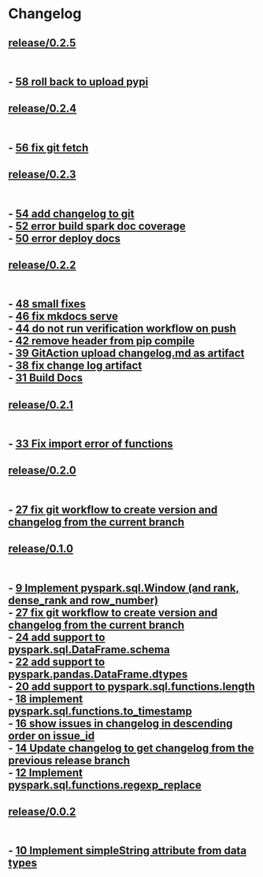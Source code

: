 Changelog
=========

<h2><a href="https://github.com/flypipe/sparkleframe/tree/release/0.2.5" target="_blank" rel="noopener noreferrer">release/0.2.5</a><h2>

<br/>- <a href="https://github.com/flypipe/sparkleframe/issues/58" target="_blank" rel="noopener noreferrer">58 roll back to upload pypi</a>

<h2><a href="https://github.com/flypipe/sparkleframe/tree/release/0.2.4" target="_blank" rel="noopener noreferrer">release/0.2.4</a><h2>

<br/>- <a href="https://github.com/flypipe/sparkleframe/issues/56" target="_blank" rel="noopener noreferrer">56 fix git fetch</a>

<h2><a href="https://github.com/flypipe/sparkleframe/tree/release/0.2.3" target="_blank" rel="noopener noreferrer">release/0.2.3</a><h2>

<br/>- <a href="https://github.com/flypipe/sparkleframe/issues/54" target="_blank" rel="noopener noreferrer">54 add changelog to git</a><br/>- <a href="https://github.com/flypipe/sparkleframe/issues/52" target="_blank" rel="noopener noreferrer">52 error build spark doc coverage</a><br/>- <a href="https://github.com/flypipe/sparkleframe/issues/50" target="_blank" rel="noopener noreferrer">50 error deploy docs</a>

<h2><a href="https://github.com/flypipe/sparkleframe/tree/release/0.2.2" target="_blank" rel="noopener noreferrer">release/0.2.2</a><h2>

<br/>- <a href="https://github.com/flypipe/sparkleframe/issues/48" target="_blank" rel="noopener noreferrer">48 small fixes</a><br/>- <a href="https://github.com/flypipe/sparkleframe/issues/46" target="_blank" rel="noopener noreferrer">46 fix mkdocs serve</a><br/>- <a href="https://github.com/flypipe/sparkleframe/issues/44" target="_blank" rel="noopener noreferrer">44 do not run verification workflow on push</a><br/>- <a href="https://github.com/flypipe/sparkleframe/issues/42" target="_blank" rel="noopener noreferrer">42 remove header from pip compile</a><br/>- <a href="https://github.com/flypipe/sparkleframe/issues/39" target="_blank" rel="noopener noreferrer">39 GitAction upload changelog.md as artifact</a><br/>- <a href="https://github.com/flypipe/sparkleframe/issues/38" target="_blank" rel="noopener noreferrer">38 fix change log artifact</a><br/>- <a href="https://github.com/flypipe/sparkleframe/issues/31" target="_blank" rel="noopener noreferrer">31 Build Docs</a>

<h2><a href="https://github.com/flypipe/sparkleframe/tree/release/0.2.1" target="_blank" rel="noopener noreferrer">release/0.2.1</a><h2><br/>- <a href="https://github.com/flypipe/sparkleframe/issues/33" target="_blank" rel="noopener noreferrer">33 Fix import error of functions</a>

















<h2><a href="https://github.com/flypipe/sparkleframe/tree/release/0.2.0" target="_blank" rel="noopener noreferrer">release/0.2.0</a><h2><br/>- <a href="https://github.com/flypipe/sparkleframe/issues/27" target="_blank" rel="noopener noreferrer">27 fix git workflow to create version and changelog from the current branch</a>

<h2><a href="https://github.com/flypipe/sparkleframe/tree/release/0.1.0" target="_blank" rel="noopener noreferrer">release/0.1.0</a><h2><br/>- <a href="https://github.com/flypipe/sparkleframe/issues/9" target="_blank" rel="noopener noreferrer">9 Implement pyspark.sql.Window (and rank, dense_rank and row_number)</a><br/>- <a href="https://github.com/flypipe/sparkleframe/issues/27" target="_blank" rel="noopener noreferrer">27 fix git workflow to create version and changelog from the current branch</a><br/>- <a href="https://github.com/flypipe/sparkleframe/issues/24" target="_blank" rel="noopener noreferrer">24 add support to pyspark.sql.DataFrame.schema</a><br/>- <a href="https://github.com/flypipe/sparkleframe/issues/22" target="_blank" rel="noopener noreferrer">22 add support to pyspark.pandas.DataFrame.dtypes</a><br/>- <a href="https://github.com/flypipe/sparkleframe/issues/20" target="_blank" rel="noopener noreferrer">20 add support to pyspark.sql.functions.length</a><br/>- <a href="https://github.com/flypipe/sparkleframe/issues/18" target="_blank" rel="noopener noreferrer">18 implement pyspark.sql.functions.to_timestamp</a><br/>- <a href="https://github.com/flypipe/sparkleframe/issues/16" target="_blank" rel="noopener noreferrer">16 show issues in changelog in descending order on issue_id</a><br/>- <a href="https://github.com/flypipe/sparkleframe/issues/14" target="_blank" rel="noopener noreferrer">14 Update changelog to get changelog from the previous release branch</a><br/>- <a href="https://github.com/flypipe/sparkleframe/issues/12" target="_blank" rel="noopener noreferrer">12 Implement pyspark.sql.functions.regexp_replace</a>

<h2><a href="https://github.com/flypipe/sparkleframe/tree/release/0.0.2" target="_blank" rel="noopener noreferrer">release/0.0.2</a><h2><br/>- <a href="https://github.com/flypipe/sparkleframe/issues/10" target="_blank" rel="noopener noreferrer">10 Implement simpleString attribute from data types</a>
